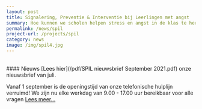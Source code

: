 ```yaml
---
layout: post
title: Signalering, Preventie & Interventie bij Leerlingen met angst
summary: Hoe kunnen we scholen helpen stress en angst in de klas te herkennen en te voorkomen en samen met scholen leerlingen snel de juiste ondersteuning bieden? Doe mee met het SPIL-programma!
permalink: /news/spil
project-url: /projects/spil
category: news
image: /img/spil4.jpg
---
```

<br>
#### Nieuws 
[Lees hier](/pdf/SPIL nieuwsbrief September 2021.pdf) onze nieuwsbrief van juli. 

Vanaf 1 september is de openingstijd van onze telefonische hulplijn verruimd! We zijn nu elke werkdag van 9.00 - 17.00 uur bereikbaar voor alle vragen [Lees meer...](https://kasleiden.nl/projects/spil)


